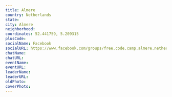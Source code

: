 ```yaml
---
title: Almere
country: Netherlands
state: 
city: Almere
neighborhood: 
coordinates: 52.441759, 5.209315
plusCode:
socialName: Facebook
socialURL: https://www.facebook.com/groups/free.code.camp.almere.netherlands
chatName:
chatURL:
eventName:
eventURL:
leaderName:
leaderURL:
oldPhoto: 
coverPhoto:
---
```

